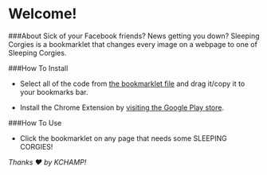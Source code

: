 Welcome!
================

###About
Sick of your Facebook friends? News getting you down?
Sleeping Corgies is a bookmarklet that changes every image on a webpage to one of Sleeping Corgies.

###How To Install
* Select all of the code from [the bookmarklet file](http://bkellgren.github.io/sleepingcorgies/bookmarklet.js) and drag it/copy it to your bookmarks bar.

* Install the Chrome Extension by [visiting the Google Play store](https://chrome.google.com/webstore/detail/sleeping-corgies/aeoigchbenpdnffkojonledmhhdkpfjh).

###How To Use
* Click the bookmarklet on any page that needs some SLEEPING CORGIES!



*Thanks ❤ by KCHAMP!*
